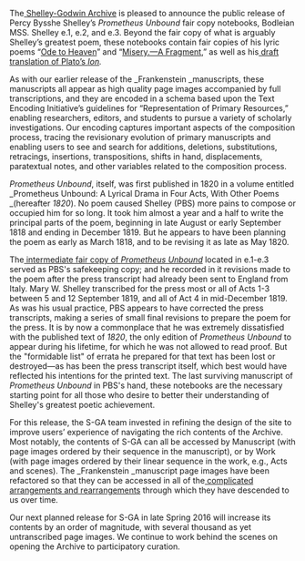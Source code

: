 The[ Shelley-Godwin Archive](http://shelleygodwinarchive.org/) is pleased to announce the public release of Percy Bysshe Shelley’s _Prometheus Unbound_ fair copy notebooks, Bodleian MSS. Shelley e.1, e.2, and e.3. Beyond the fair copy of what is arguably Shelley’s greatest poem, these notebooks contain fair copies of his lyric poems “[Ode to Heaven](http://shelleygodwinarchive.org/contents/ode_to_heaven)” and “[Misery.—A Fragment](http://shelleygodwinarchive.org/contents/misery/),” as well as his[ draft translation of Plato’s _Ion_](http://shelleygodwinarchive.org/contents/ion)_._

As with our earlier release of the \_Frankenstein \_manuscripts, these manuscripts all appear as high quality page images accompanied by full transcriptions, and they are encoded in a schema based upon the Text Encoding Initiative’s guidelines for “Representation of Primary Resources,” enabling researchers, editors, and students to pursue a variety of scholarly investigations. Our encoding captures important aspects of the composition process, tracing the revisionary evolution of primary manuscripts and enabling users to see and search for additions, deletions, substitutions, retracings, insertions, transpositions, shifts in hand, displacements, paratextual notes, and other variables related to the composition process.

_Prometheus Unbound_, itself, was first published in 1820 in a volume entitled _Prometheus Unbound: A Lyrical Drama in Four Acts, With Other Poems _(hereafter _1820_). No poem caused Shelley (PBS) more pains to compose or occupied him for so long. It took him almost a year and a half to write the principal parts of the poem, beginning in late August or early September 1818 and ending in December 1819. But he appears to have been planning the poem as early as March 1818, and to be revising it as late as May 1820.

The[ intermediate fair copy of _Prometheus Unbound_](http://shelleygodwinarchive.org/contents/prometheus_unbound/) located in e.1-e.3 served as PBS's safekeeping copy; and he recorded in it revisions made to the poem after the press transcript had already been sent to England from Italy. Mary W. Shelley transcribed for the press most or all of Acts 1-3 between 5 and 12 September 1819, and all of Act 4 in mid-December 1819. As was his usual practice, PBS appears to have corrected the press transcripts, making a series of small final revisions to prepare the poem for the press. It is by now a commonplace that he was extremely dissatisfied with the published text of _1820_, the only edition of _Prometheus Unbound_ to appear during his lifetime, for which he was not allowed to read proof. But the "formidable list" of errata he prepared for that text has been lost or destroyed—as has been the press transcript itself, which best would have reflected his intentions for the printed text. The last surviving manuscript of _Prometheus Unbound_ in PBS's hand, these notebooks are the necessary starting point for all those who desire to better their understanding of Shelley's greatest poetic achievement.

For this release, the S-GA team invested in refining the design of the site to improve users’ experience of navigating the rich contents of the Archive. Most notably, the contents of S-GA can all be accessed by Manuscript (with page images ordered by their sequence in the manuscript), or by Work (with page images ordered by their linear sequence in the work, e.g., Acts and scenes). The \_Frankenstein \_manuscript page images have been refactored so that they can be accessed in all of the[ complicated arrangements and rearrangements](http://shelleygodwinarchive.org/contents/frankenstein_chapters) through which they have descended to us over time.

Our next planned release for S-GA in late Spring 2016 will increase its contents by an order of magnitude, with several thousand as yet untranscribed page images. We continue to work behind the scenes on opening the Archive to participatory curation.